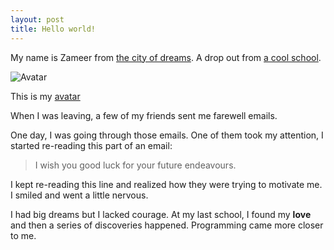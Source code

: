```yaml
---
layout: post
title: Hello world!
---
```


My name is Zameer from [the city of dreams](http://www.incredibleindia.org/travel/destination/mumbai/mumbai-introduction). A drop out from [a cool school](http://www.nmims.edu/).

![Avatar](https://avatars3.githubusercontent.com/u/11885888?v=3&s=80)

This is my [avatar](https://gravatar.com)

When I was leaving, a few of my friends sent me farewell emails.

One day, I was going through those emails. One of them took my attention, I started re-reading this part of an email:

>I wish you good luck for your future endeavours.

I kept re-reading this line and realized how they were trying to motivate me. I smiled and went a little nervous.

I had big dreams but I lacked courage. At my last school, I found my **love** and then a series of discoveries happened. Programming came more closer to me.
